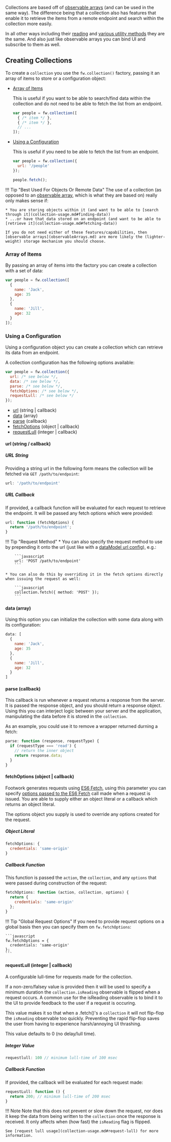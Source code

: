 Collections are based off of [observable arrays](observableArrays.md) (and can be used in the same way). The difference being that a collection also has features that enable it to retrieve the items from a remote endpoint and search within the collection more easily.

In all other ways including their [reading](observableArrays.md#reading) and [various utility methods](observableArrays.md#finding-and-manipulating-data) they are the same. And also just like observable arrays you can bind UI and subscribe to them as well.

## Creating Collections

To create a `collection` you use the `fw.collection()` factory, passing it an array of items to store or a configuration object:

* [Array of Items](#array-of-items)

    This is useful if you want to be able to search/find data within the collection and do not need to be able to fetch the list from an endpoint.

    ```javascript
    var people = fw.collection([
      { /* item */ },
      { /* item */ },
      // ...
    ]);
    ```

* [Using a Configuration](#using-a-configuration)

    This is useful if you need to be able to fetch the list from an endpoint.

    ```javascript
    var people = fw.collection({
      url: '/people'
    });

    people.fetch();
    ```

!!! Tip "Best Used For Objects Or Remote Data"
    The use of a collection (as opposed to an [observable array](observableArrays.md), which is what they are based on) really only makes sense if:

    * You are storing objects within it (and want to be able to [search through it](collection-usage.md#finding-data))
    * ...or have that data stored on an endpoint (and want to be able to [retrieve it](collection-usage.md#fetching-data))

    If you do not need either of these features/capabilities, then [observable arrays](observableArrays.md) are more likely the (lighter-weight) storage mechanism you should choose.

### Array of Items

By passing an array of items into the factory you can create a collection with a set of data:

```javascript
var people = fw.collection([
  {
    name: 'Jack',
    age: 35
  },
  {
    name: 'Jill',
    age: 32
  }
]);
```

### Using a Configuration

Using a configuration object you can create a collection which can retrieve its data from an endpoint.

A collection configuration has the following options available:

```javascript
var people = fw.collection({
  url: /* see below */,
  data: /* see below */,
  parse: /* see below */,
  fetchOptions: /* see below */,
  requestLull: /* see below */
});
```

* [url](#url-string-callback) (string | callback)
* [data](#data-array) (array)
* [parse](#parse-callback) (callback)
* [fetchOptions](#fetchoptions-object-callback) (object | callback)
* [requestLull](#requestlull-integer-callback) (integer | callback)

#### url (string / callback)

##### URL String

Providing a string url in the following form means the collection will be fetched via `GET /path/to/endpoint`:

```javascript
url: '/path/to/endpoint'
```

##### URL Callback

If provided, a callback function will be evaluated for each request to retrieve the endpoint. It will be passed any fetch options which were provided:

```javascript
url: function (fetchOptions) {
  return '/path/to/endpoint';
}
```

!!! Tip "Request Method"
    * You can also specify the request method to use by prepending it onto the url (just like with a [dataModel url config](dataModel-creation.md#url-object)), e.g.:

        ```javascript
        url: 'POST /path/to/endpoint'
        ```

    * You can also do this by overriding it in the fetch options directly when issuing the request as well:

        ```javascript
        collection.fetch({ method: 'POST' });
        ```

#### data (array)

Using this option you can initialize the collection with some data along with its configuration:

```javascript
data: [
  {
    name: 'Jack',
    age: 35
  },
  {
    name: 'Jill',
    age: 32
  }
]
```

#### parse (callback)

This callback is run whenever a request returns a response from the server. It is passed the response object, and you should return a response object. Using this you can interject logic between your server and the application, manipulating the data before it is stored in the `collection`.

As an example, you could use it to remove a wrapper returned durning a fetch:

```javascript
parse: function (response, requestType) {
  if (requestType === 'read') {
    // return the inner object
    return response.data;
  }
}
```

#### fetchOptions (object | callback)

Footwork generates requests using [ES6 Fetch](https://developer.mozilla.org/en-US/docs/Web/API/Fetch_API/Using_Fetch), using this parameter you can specify [options passed to the ES6 Fetch](https://developer.mozilla.org/en-US/docs/Web/API/Fetch_API/Using_Fetch#Supplying_request_options) call made when a request is issued. You are able to supply either an object literal or a callback which returns an object literal.

The options object you supply is used to override any options created for the request.

##### Object Literal

```javascript
fetchOptions: {
  credentials: 'same-origin'
}
```

##### Callback Function

This function is passed the `action`, the `collection`, and any `options` that were passed during construction of the request:

```javascript
fetchOptions: function (action, collection, options) {
  return {
    credentials: 'same-origin'
  };
}
```

!!! Tip "Global Request Options"
    If you need to provide request options on a global basis then you can specify them on `fw.fetchOptions`:

    ```javascript
    fw.fetchOptions = {
      credentials: 'same-origin'
    };
    ```

#### requestLull (integer | callback)

A configurable lull-time for requests made for the collection.

If a non-zero/falsey value is provided then it will be used to specify a minimum duration the `collection.isReading` observable is flipped when a request occurs. A common use for the isReading observable is to bind it to the UI to provide feedback to the user if a request is occuring.

This value makes it so that when a .fetch()'s a `collection` it will not flip-flop the `isReading` observable too quickly. Preventing the rapid flip-flop saves the user from having to experience harsh/annoying UI thrashing.

This value defaults to 0 (no delay/lull time).

##### Integer Value

```javascript
requestlull: 100 // minimum lull-time of 100 msec
```

##### Callback Function

If provided, the callback will be evaluated for each request made:

```javascript
requestLull: function () {
  return 200; // minimum lull-time of 200 msec
}
```

!!! Note
    Note that this does not prevent or slow down the request, nor does it keep the data from being written to the `collection` once the response is received. It only affects when (how fast) the `isReading` flag is flipped.

    See [request lull usage](collection-usage.md#request-lull) for more information.

